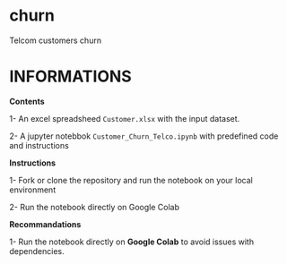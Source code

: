 # churn
Telcom customers churn

# **INFORMATIONS**

**Contents**

1- An excel spreadsheed `Customer.xlsx` with the input dataset.

2- A jupyter notebbok `Customer_Churn_Telco.ipynb` with predefined code and instructions 

**Instructions**

1- Fork or clone the repository and run the notebook on your local environment

2- Run the notebook directly on Google Colab

**Recommandations**

1- Run the notebook directly on **Google Colab** to avoid issues with dependencies.
